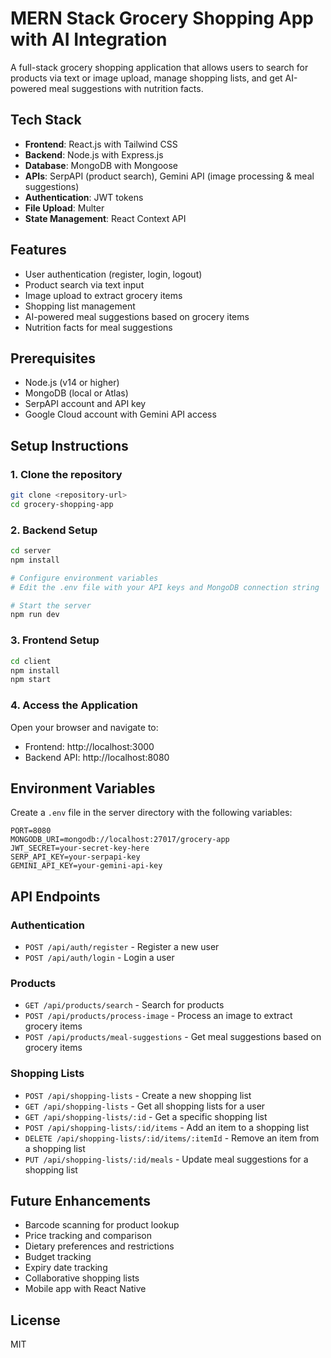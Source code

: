 # MERN Stack Grocery Shopping App with AI Integration

A full-stack grocery shopping application that allows users to search for products via text or image upload, manage shopping lists, and get AI-powered meal suggestions with nutrition facts.

## Tech Stack

- **Frontend**: React.js with Tailwind CSS
- **Backend**: Node.js with Express.js
- **Database**: MongoDB with Mongoose
- **APIs**: SerpAPI (product search), Gemini API (image processing & meal suggestions)
- **Authentication**: JWT tokens
- **File Upload**: Multer
- **State Management**: React Context API

## Features

- User authentication (register, login, logout)
- Product search via text input
- Image upload to extract grocery items
- Shopping list management
- AI-powered meal suggestions based on grocery items
- Nutrition facts for meal suggestions

## Prerequisites

- Node.js (v14 or higher)
- MongoDB (local or Atlas)
- SerpAPI account and API key
- Google Cloud account with Gemini API access

## Setup Instructions

### 1. Clone the repository

```bash
git clone <repository-url>
cd grocery-shopping-app
```

### 2. Backend Setup

```bash
cd server
npm install

# Configure environment variables
# Edit the .env file with your API keys and MongoDB connection string

# Start the server
npm run dev
```

### 3. Frontend Setup

```bash
cd client
npm install
npm start
```

### 4. Access the Application

Open your browser and navigate to:

- Frontend: http://localhost:3000
- Backend API: http://localhost:8080

## Environment Variables

Create a `.env` file in the server directory with the following variables:

```
PORT=8080
MONGODB_URI=mongodb://localhost:27017/grocery-app
JWT_SECRET=your-secret-key-here
SERP_API_KEY=your-serpapi-key
GEMINI_API_KEY=your-gemini-api-key
```

## API Endpoints

### Authentication

- `POST /api/auth/register` - Register a new user
- `POST /api/auth/login` - Login a user

### Products

- `GET /api/products/search` - Search for products
- `POST /api/products/process-image` - Process an image to extract grocery items
- `POST /api/products/meal-suggestions` - Get meal suggestions based on grocery items

### Shopping Lists

- `POST /api/shopping-lists` - Create a new shopping list
- `GET /api/shopping-lists` - Get all shopping lists for a user
- `GET /api/shopping-lists/:id` - Get a specific shopping list
- `POST /api/shopping-lists/:id/items` - Add an item to a shopping list
- `DELETE /api/shopping-lists/:id/items/:itemId` - Remove an item from a shopping list
- `PUT /api/shopping-lists/:id/meals` - Update meal suggestions for a shopping list

## Future Enhancements

- Barcode scanning for product lookup
- Price tracking and comparison
- Dietary preferences and restrictions
- Budget tracking
- Expiry date tracking
- Collaborative shopping lists
- Mobile app with React Native

## License

MIT
